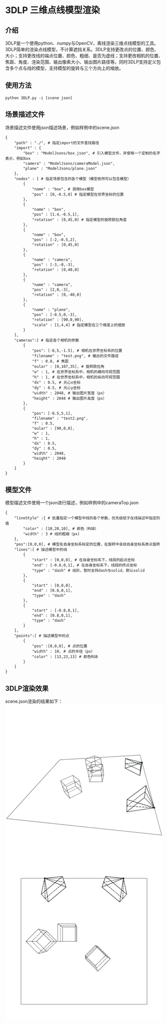 # 3DLP 三维点线模型渲染
## 介绍
3DLP是一个使用python、numpy与OpenCV，离线渲染三维点线模型的工具。3DLP简单的渲染点线模型，不计算遮挡关系。3DLP支持更改点的位置、颜色、大小；支持更改线的端点位置、颜色、粗细、是否为虚线；支持更改相机的位置、焦距、角度、渲染范围、输出像素大小、输出图片路径等。同时3DLP支持定义包含多个点与线的模型，支持模型的旋转与三个方向上的缩放。
## 使用方法
```
python 3DLP.py -i [scene json]
```
## 场景描述文件
场景描述文件使用json描述场景，例如样例中的scene.json
```
{
    "path" : "./", # 指定import的文件查找路径
    "import" : {
        "box" : "ModelJsons/box.json", # 引入模型文件，并使用一个定制的名字表示，例如box
        "camera" : "ModelJsons/cameraModel.json",
        "plane" : "ModelJsons/plane.json"
    },
    "nodes" : [ # 指定场景包含的各个模型（模型依然可以包含模型）
        {
            "name" : "box", # 调用box模型
            "pos" : [0,-0.5,0] # 指定模型在世界坐标的位置
        },
        {
            "name" : "box",
            "pos" : [1.4,-0.5,1],
            "rotation" : [0,45,0] # 指定模型的旋转欧拉角度
        },
        {
            "name" : "box",
            "pos" : [-2,-0.5,2],
            "rotation" : [0,45,0]
        },
        {
            "name" : "camera",
            "pos" : [-3,-0,-3],
            "rotation" : [0,40,0]
        },
        {
            "name" : "camera",
            "pos" : [2,0,-3],
            "rotation" : [0,-40,0]
        },
        {
            "name" : "plane",
            "pos" : [-0.5,0,-3],
            "rotation" : [90,0,90],
            "scale" : [1,4,4] # 指定模型在三个维度上的缩放
        }
    ],
    "cameras":[ # 指定各个相机的参数
        {
            "pos": [-8,5,-1.5], # 相机在世界坐标系的位置
            "filename" : "test.png", # 输出的文件路径
            "f" : 0.8, # 焦距
            "eular" : [0,107,35], # 旋转欧拉角
            "w" : 1, # 在世界坐标系中，相机的横向可视范围
            "h" : 1, # 在世界坐标系中，相机的纵向可视范围
            "dx" : 0.5, # 光心x坐标
            "dy" : 0.5, # 光心y坐标
            "width" : 2048, # 输出图片宽度（px）
            "height" : 2048 # 输出图片高度（px）
        },
        {
            "pos": [-0.5,5,1],
            "filename" : "test2.png",
            "f" : 0.5,
            "eular" : [90,0,0],
            "w" : 1,
            "h" : 1,
            "dx" : 0.5,
            "dy" : 0.5,
            "width" : 2048,
            "height" : 2048
        }
    ]
}
```
## 模型文件
模型描述文件使用一个json进行描述，例如样例中的cameraTop.json
```
{
    "lineStyle" :{ # 批量指定一个模型中线的各个参数，优先级低于在线描述中指定的值
        "color" : [10,20,10], # 颜色（RGB）
        "width" : 3 # 线的粗细（px) 
    },
    "pos":[0,0,0], # 模型在自身坐标系标定的位置，在旋转中会绕自身坐标系原点旋转
    "lines":[ # 描述模型中的线
        {
            "start" : [0,0,0], # 在自身坐标系下，线段的起点坐标
            "end" : [-0.8,0,1], # 在自身坐标系下，线段的终点坐标
            "type" : "dash" # 线形，暂时支持dash与solid，默认solid
        },
        {
            "start" : [0,0,0],
            "end" : [0.8,0,1],
            "type" : "dash"
        },
        {
            "start" : [-0.8,0,1],
            "end" : [0.8,0,1],
            "type" : "dash"
        }
    ],
    "points":[ # 描述模型中的点
        {
            "pos" :[0,0,0], # 点的位置
            "width" : 10, # 点的半径（px）
            "color" : [13,23,13] # 颜色RGB
        }
    ]
}
```
## 3DLP渲染效果
scene.json渲染的结果如下：
![test.png](https://github.com/SymenYang/3DLP/blob/master/test.png)
![test2.png](https://github.com/SymenYang/3DLP/blob/master/test2.png)